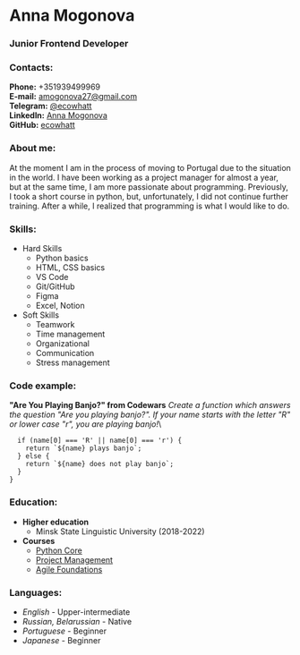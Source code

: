 # Anna Mogonova
### Junior Frontend Developer
### Contacts:
**Phone:** +351939499969\
**E-mail:** amogonova27@gmail.com\
**Telegram:** [@ecowhatt](https://t.me/ecowhatt)\
**LinkedIn:** [Anna Mogonova](https://www.linkedin.com/in/anna-mogonova/)\
**GitHub:** [ecowhatt](https://github.com/ecowhatt)
### About me:
At the moment I am in the process of moving to Portugal due to the situation in the world. I have been working as a project manager for almost a year, but at the same time, I am more passionate about programming. Previously, I took a short course in python, but, unfortunately, I did not continue further training. After a while, I realized that programming is what I would like to do.
### Skills:
* Hard Skills
    * Python basics
    * HTML, CSS basics
    * VS Code
    * Git/GitHub
    * Figma
    * Excel, Notion
* Soft Skills
    * Teamwork
    * Time management
    * Organizational
    * Communication
    * Stress management

### Code example:
**"Are You Playing Banjo?" from Codewars**
*Create a function which answers the question "Are you playing banjo?". If your name starts with the letter "R" or lower case "r", you are playing banjo!*\
```function areYouPlayingBanjo(name) {
  if (name[0] === 'R' || name[0] === 'r') {
    return `${name} plays banjo`;
  } else {
    return `${name} does not play banjo`;
  }
}
```

### Education:
* **Higher education**
  * Minsk State Linguistic University (2018-2022)
* **Courses**
  * [Python Core](https://www.sololearn.com/certificates/course/en/24324311/1073/landscape/png)
  * [Project Management](https://www.linkedin.com/learning/certificates/30b0d0bac7960a32b603721f2656daa28e4bef800bad58ac94ec141f1890a650?trk=share_certificate)
  * [Agile Foundations](https://www.linkedin.com/learning/certificates/e414c7195777787a51ec968da44b63988b4dd5c9a455de23a36be7a6746bd453?trk=share_certificate)
  
### Languages:
* *English* - Upper-intermediate
* *Russian, Belarussian* - Native
* *Portuguese* - Beginner
* *Japanese* - Beginner